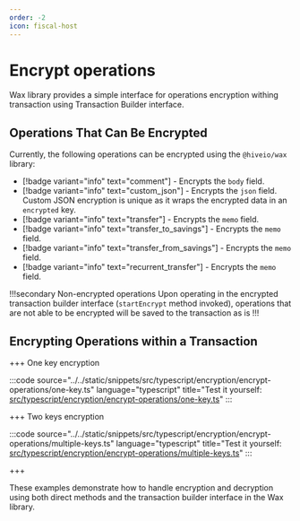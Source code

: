 ```yaml
---
order: -2
icon: fiscal-host
---
```


# Encrypt operations

Wax library provides a simple interface for operations encryption withing transaction using Transaction Builder interface.

## Operations That Can Be Encrypted

Currently, the following operations can be encrypted using the `@hiveio/wax` library:

- [!badge variant="info" text="comment"] - Encrypts the `body` field.
- [!badge variant="info" text="custom_json"] - Encrypts the `json` field. Custom JSON encryption is unique as it wraps the encrypted data in an `encrypted` key.
- [!badge variant="info" text="transfer"] - Encrypts the `memo` field.
- [!badge variant="info" text="transfer_to_savings"] - Encrypts the `memo` field.
- [!badge variant="info" text="transfer_from_savings"] - Encrypts the `memo` field.
- [!badge variant="info" text="recurrent_transfer"] - Encrypts the `memo` field.

!!!secondary Non-encrypted operations
Upon operating in the encrypted transaction builder interface (`startEncrypt` method invoked), operations that are not able to be encrypted will be saved to the transaction as is
!!!

## Encrypting Operations within a Transaction

+++ One key encryption

:::code source="../../static/snippets/src/typescript/encryption/encrypt-operations/one-key.ts" language="typescript" title="Test it yourself: [src/typescript/encryption/encrypt-operations/one-key.ts](https://stackblitz.com/github/mtyszczak/hive-docs-snippets?file=src%2Ftypescript%2Fencryption%2Fencrypt-operations%2Fone-key.ts)" :::

+++ Two keys encryption

:::code source="../../static/snippets/src/typescript/encryption/encrypt-operations/multiple-keys.ts" language="typescript" title="Test it yourself: [src/typescript/encryption/encrypt-operations/multiple-keys.ts](https://stackblitz.com/github/mtyszczak/hive-docs-snippets?file=src%2Ftypescript%2Fencryption%2Fencrypt-operations%2Fmultiple-keys.ts)" :::

+++

These examples demonstrate how to handle encryption and decryption using both direct methods and the transaction builder interface in the Wax library.
